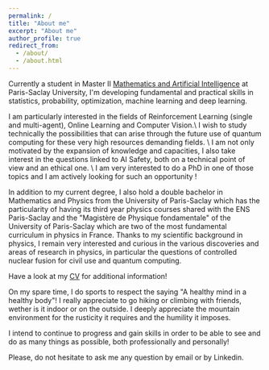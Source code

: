 ```yaml
---
permalink: /
title: "About me"
excerpt: "About me"
author_profile: true
redirect_from: 
  - /about/
  - /about.html
---
```


Currently a student in Master II [Mathematics and Artificial Intelligence](https://www.imo.universite-paris-saclay.fr/fr/etudiants/masters/mathematiques-et-applications/m2/m2-mathematique-et-intelligence-artificielle/) at Paris-Saclay University, I'm developing fundamental and practical skills in statistics, probability, optimization, machine learning and deep learning.

I am particularly interested in the fields of Reinforcement Learning (single and multi-agent), Online Learning and Computer Vision.\\ I wish to study technically the possibilities that can arise through the future use of quantum computing for these very high resources demanding fields. \\
 I am not only motivated by the expansion of knowledge and capacities, I also take interest in the questions linked to AI Safety, both on a technical point of view and an ethical one. \\
I am very interested to do a PhD in one of those topics and I am actively looking for such an opportunity !

In addition to my current degree, I also hold a double bachelor in Mathematics and Physics from the University of Paris-Saclay which has the particularity of having its third year physics courses shared with the ENS Paris-Saclay and the "Magistère de Physique fondamentale" of the University of Paris-Saclay which are two of the most fundamental curriculum in physics in France.
Thanks to my scientific background in physics, I remain very interested and curious in the various discoveries and areas of research in physics, in particular the questions of controlled nuclear fusion for civil use and quantum computing.

Have a look at my [CV](http://alex-pierron.github.io/files/pierron_cv.pdf) for additional information!

On my spare time, I do sports to respect the saying "A healthy mind in a healthy body"! I really appreciate to go hiking or climbing with friends, wether is it indoor or on the outside. 
I deeply appreciate the mountain environment for the rusticity it requires and the humility it imposes.

I intend to continue to progress and gain skills in order to be able to see and do as many things as possible, both professionally and personally!


Please, do not hesitate to ask me any question by email or by Linkedin.

